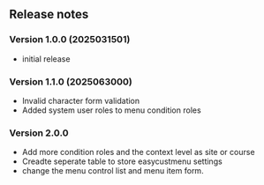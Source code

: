 ## Release notes

### Version 1.0.0 (2025031501)

* initial release

### Version 1.1.0 (2025063000)

* Invalid character form validation
* Added system user roles to menu condition roles

### Version 2.0.0

* Add more condition roles and the context level as site or course 
* Creadte seperate table to store easycustmenu settings
* change the menu control list and menu item form.